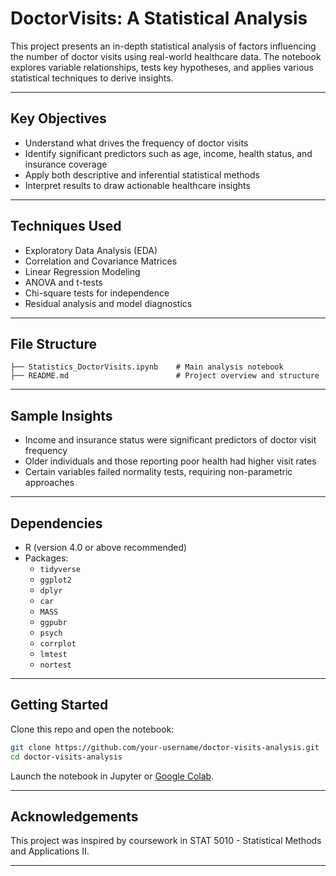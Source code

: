 # DoctorVisits: A Statistical Analysis

This project presents an in-depth statistical analysis of factors influencing the number of doctor visits using real-world healthcare data. The notebook explores variable relationships, tests key hypotheses, and applies various statistical techniques to derive insights.

---

## Key Objectives

- Understand what drives the frequency of doctor visits  
- Identify significant predictors such as age, income, health status, and insurance coverage  
- Apply both descriptive and inferential statistical methods  
- Interpret results to draw actionable healthcare insights

---

## Techniques Used

- Exploratory Data Analysis (EDA)  
- Correlation and Covariance Matrices  
- Linear Regression Modeling  
- ANOVA and t-tests  
- Chi-square tests for independence  
- Residual analysis and model diagnostics  

---

## File Structure

```
├── Statistics_DoctorVisits.ipynb    # Main analysis notebook  
├── README.md                        # Project overview and structure  
```

---

## Sample Insights

- Income and insurance status were significant predictors of doctor visit frequency  
- Older individuals and those reporting poor health had higher visit rates  
- Certain variables failed normality tests, requiring non-parametric approaches  

---

## Dependencies

- R (version 4.0 or above recommended)  
- Packages:  
  - `tidyverse`  
  - `ggplot2`  
  - `dplyr`  
  - `car`  
  - `MASS`  
  - `ggpubr`  
  - `psych`  
  - `corrplot`  
  - `lmtest`  
  - `nortest`

---

## Getting Started

Clone this repo and open the notebook:

```bash
git clone https://github.com/your-username/doctor-visits-analysis.git
cd doctor-visits-analysis
```

Launch the notebook in Jupyter or [Google Colab](https://colab.research.google.com/).

---

## Acknowledgements

This project was inspired by coursework in STAT 5010 - Statistical Methods and Applications II.

---
